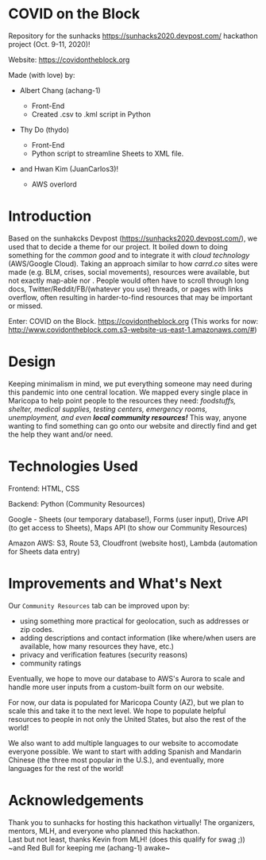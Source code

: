 # COVID on the Block  
Repository for the sunhacks https://sunhacks2020.devpost.com/ hackathon project (Oct. 9-11, 2020)! 

Website: https://covidontheblock.org

Made (with love) by: 

- Albert Chang (achang-1) 
  - Front-End 
  - Created .csv to .kml script in Python

- Thy Do (thydo)
  - Front-End
  - Python script to streamline Sheets to XML file. 

- and Hwan Kim (JuanCarlos3)!
  - AWS overlord 

# Introduction 
Based on the sunhakcks Devpost (https://sunhacks2020.devpost.com/), we used that to decide a theme for our project. It boiled down to doing something for the *common good* and to integrate it with *cloud technology* (AWS/Google Cloud). Taking an approach similar to how *carrd.co* sites were made (e.g. BLM, crises, social movements), resources were available, but not exactly map-able nor . People would often have to scroll through long docs, Twitter/Reddit/FB/(whatever you use) threads, or pages with links overflow, often resulting in harder-to-find resources that may be important or missed. 

Enter: COVID on the Block. https://covidontheblock.org (This works for now: http://www.covidontheblock.com.s3-website-us-east-1.amazonaws.com/#) 

# Design 
Keeping minimalism in mind, we put everything someone may need during this pandemic into one central location. We mapped every single place in Maricopa to help point people to the resources they need: *foodstuffs, shelter, medical supplies, testing centers, emergency rooms, unemployment, and even **local community resources!*** This way, anyone wanting to find something can go onto our website and directly find and get the help they want and/or need. 

# Technologies Used 
Frontend: HTML, CSS 

Backend: Python (Community Resources) 

Google - Sheets (our temporary database!), Forms (user input), Drive API (to get access to Sheets), Maps API (to show our Community Resources)

Amazon AWS: S3, Route 53, Cloudfront (website host), Lambda (automation for Sheets data entry)


# Improvements and What's Next 
Our `Community Resources` tab can be improved upon by: 
- using something more practical for geolocation, such as addresses or zip codes. 
- adding descriptions and contact information (like where/when users are available, how many resources they have, etc.) 
- privacy and verification features (security reasons) 
- community ratings 

Eventually, we hope to move our database to AWS's Aurora to scale and handle more user inputs from a custom-built form on our website. 

For now, our data is populated for Maricopa County (AZ), but we plan to scale this and take it to the next level. We hope to populate helpful resources to people in not only the United States, but also the rest of the world! 

We also want to add multiple languages to our website to accomodate everyone possible. We want to start with adding Spanish and Mandarin Chinese (the three most popular in the U.S.), and eventually, more languages for the rest of the world!  

# Acknowledgements
Thank you to sunhacks for hosting this hackathon virtually! The organizers, mentors, MLH, and everyone who planned this hackathon.  
Last but not least, thanks Kevin from MLH! (does this qualify for swag ;)) ~and Red Bull for keeping me (achang-1) awake~  
